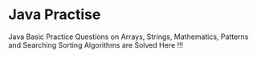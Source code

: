 # Java Practise
Java Basic Practice Questions on Arrays, Strings, Mathematics, Patterns and Searching Sorting Algorithms are Solved Here !!!
